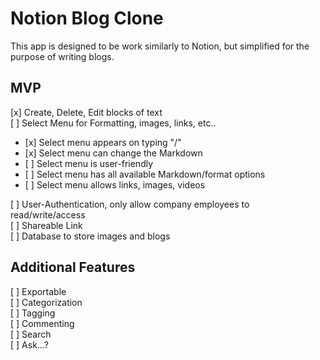 # Notion Blog Clone

This app is designed to be work similarly to Notion, but simplified for the purpose of writing blogs.

## MVP

[x] Create, Delete, Edit blocks of text <br>
[ ] Select Menu for Formatting, images, links, etc..<br>

<ul>
<li>[x] Select menu appears on typing "/" </li>
<li>[x] Select menu can change the Markdown</li>
<li>[ ] Select menu is user-friendly</li>
<li>[ ] Select menu has all available Markdown/format options</li>
<li>[ ] Select menu allows links, images, videos </li>
</ul>
[ ] User-Authentication, only allow company employees to read/write/access <br>
[ ] Shareable Link <br>
[ ] Database to store images and blogs

## Additional Features

[ ] Exportable <br>
[ ] Categorization <br>
[ ] Tagging <br>
[ ] Commenting <br>
[ ] Search <br>
[ ] Ask...?
